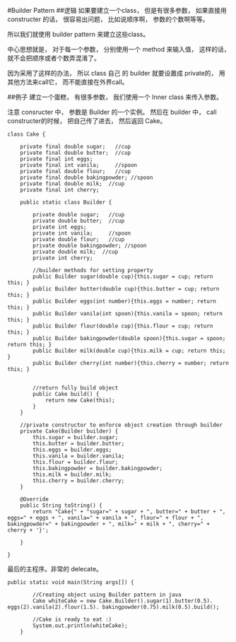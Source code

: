 #Builder Pattern
##逻辑
如果要建立一个class， 但是有很多参数， 如果直接用 constructer 的话， 很容易出问题， 比如说顺序啊， 参数的个数啊等等。

所以我们就使用 builder pattern 来建立这些class。

中心思想就是， 对于每一个参数， 分别使用一个 method 来输入值， 这样的话， 就不会把顺序或者个数弄混淆了。

因为采用了这样的办法， 所以 class 自己 的 builder 就要设置成 private的， 用其他方法来call它， 而不能直接在外界call。

##例子
建立一个蛋糕， 有很多参数， 我们使用一个 Inner class 来传入参数。

注意 consructer 中， 参数是 Builder 的一个实例。 然后在 builder 中， call constructer的时候， 把自己传了进去， 然后返回 Cake。

```
class Cake {

    private final double sugar;   //cup
    private final double butter;  //cup
    private final int eggs;
    private final int vanila;     //spoon
    private final double flour;   //cup
    private final double bakingpowder; //spoon
    private final double milk;  //cup
    private final int cherry;

    public static class Builder {

        private double sugar;   //cup
        private double butter;  //cup
        private int eggs;
        private int vanila;     //spoon
        private double flour;   //cup
        private double bakingpowder; //spoon
        private double milk;  //cup
        private int cherry;

        //builder methods for setting property
        public Builder sugar(double cup){this.sugar = cup; return this; }
        public Builder butter(double cup){this.butter = cup; return this; }
        public Builder eggs(int number){this.eggs = number; return this; }
        public Builder vanila(int spoon){this.vanila = spoon; return this; }
        public Builder flour(double cup){this.flour = cup; return this; }
        public Builder bakingpowder(double spoon){this.sugar = spoon; return this; }
        public Builder milk(double cup){this.milk = cup; return this; }
        public Builder cherry(int number){this.cherry = number; return this; }
      
      
        //return fully build object
        public Cake build() {
            return new Cake(this);
        }
    }

    //private constructor to enforce object creation through builder
    private Cake(Builder builder) {
        this.sugar = builder.sugar;
        this.butter = builder.butter;
        this.eggs = builder.eggs;
        this.vanila = builder.vanila;
        this.flour = builder.flour;
        this.bakingpowder = builder.bakingpowder;
        this.milk = builder.milk;
        this.cherry = builder.cherry;       
    }

    @Override
    public String toString() {
        return "Cake{" + "sugar=" + sugar + ", butter=" + butter + ", eggs=" + eggs + ", vanila=" + vanila + ", flour=" + flour + ", bakingpowder=" + bakingpowder + ", milk=" + milk + ", cherry=" + cherry + '}';

    } 
  
}

```

最后的主程序。非常的 delecate。

```
public static void main(String args[]) {
      
        //Creating object using Builder pattern in java
        Cake whiteCake = new Cake.Builder().sugar(1).butter(0.5).  eggs(2).vanila(2).flour(1.5). bakingpowder(0.75).milk(0.5).build();
      
        //Cake is ready to eat :)
        System.out.println(whiteCake);
    }
```
